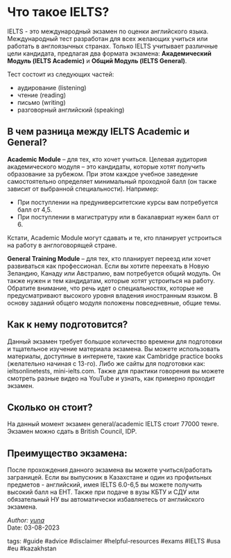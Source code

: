 # Что такое IELTS?

IELTS - это международный экзамен по оценки английского языка. Международный тест разработан для всех желающих учиться или работать в англоязычных странах. Только IELTS учитывает различные цели кандидата, предлагая два формата экзамена: **Академический Модуль (IELTS Academic)** и **Общий Модуль (IELTS General)**.

Тест состоит из следующих частей:
- аудирование (listening)
- чтение (reading)
- письмо (writing)
- разговорный английский (speaking)

## В чем разница между IELTS Academic и General?

**Academic Module** – для тех, кто хочет учиться.
Целевая аудитория академического модуля – это кандидаты, которые хотят получить образование за рубежом. При этом каждое учебное заведение самостоятельно определяет минимальный проходной балл (он также зависит от выбранной специальности). Например:
- При поступлении на предуниверситетские курсы вам потребуется балл от 4,5.
- При поступлении в магистратуру или в бакалавриат нужен балл от 6.

Кстати, Academic Module могут сдавать и те, кто планирует устроиться на работу в англоговорящей стране.

**General Training Module** – для тех, кто планирует переезд или хочет развиваться как профессионал.
Если вы хотите переехать в Новую Зеландию, Канаду или Австралию, вам потребуется общий модуль. Он также нужен и тем кандидатам, которые хотят устроиться на работу. Обратите внимание, что речь идет о специальностях, которые не предусматривают высокого уровня владения иностранным языком. В основу заданий общего модуля положены повседневные, общие темы.

## Как к нему подготовится?

Данный экзамен требует большое количество времени для подготовки и тщательное изучение материала экзамена. Вы можете использовать материалы, доступные в интернете, такие как Cambridge practice books (желательно начиная с 13-го). Либо же сайты для подготовки как: ieltsonlinetests, mini-ielts.com. Также для практики говорения вы можете смотреть разные видео на YouTube и узнать, как примерно проходит экзамен.

## Сколько он стоит?

На данный момент экзамен general/academic IELTS стоит 77000 тенге. Экзамен можно сдать в British Council, IDP.

## Преимущество экзамена:

После прохождения данного экзамена вы можете учиться/работать заграницей. Если вы выпускник в Казахстане и один из профильных предметов - английский, имея IELTS 6.0-6,5 вы можете получить высокий балл на ЕНТ. Также при подаче в вузы КБТУ и СДУ или обязательный НУ вы автоматически избавляетесь от английского экзамена.

*Author: [yuna](https://t.me/auilt)*  
Date: 03-08-2023

tags:
#guide
#advice
#disclaimer 
#helpful-resources
#exams
#IELTS 
#usa
#eu
#kazakhstan 